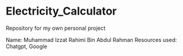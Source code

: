 # Electricity_Calculator
Repository for my own personal project

Name: Muhammad Izzat Rahimi Bin Abdul Rahman
Resources used: Chatgpt, Google
